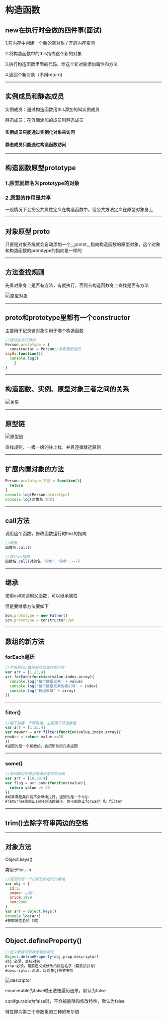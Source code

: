 # 构造函数

## new在执行时会做的四件事(面试)

1.在内存中创建一个新的空对象 / 开辟内存空间

2.将构造函数中的this指向这个新的对象 

3.执行构造函数里面的代码，给这个新对象添加属性和方法

4.返回个新对象（不用return)

---

## 实例成员和静态成员

实例成员：通过构造函数用this添加的叫实例成员

静态成员：在外面添加的成员叫静态成员

#### 实例成员只能通过实例化对象来访问

#### 静态成员只能通过构造函数访问

---

## 构造函数原型prototype

### 1.原型就是名为prototype的对象

### 2.原型的作用是共享

一般情况下会把公共属性定义在构造函数中，但公共方法定义在原型对象身上

---

## 对象原型 __proto__

只要是对象系统就会自动添加一个__protot__指向构造函数的原型对象，这个对象和构造函数的prototype的指向是一样的

---

## 方法查找规则

先看对象身上是否有方法，有就执行，否则去构造函数身上查找是否有方法

![原型对象](笔记截图/原型对象.png)

---

## proto和prototype里都有一个constructor

主要用于记录该对象引用于哪个构造函数

```js
//通过此方式添加
Person.prototype = {
  constructor = Person//需要重新指回
sayHi:function(){
  console.log()
	}
}
```

---

## 构造函数、实例、原型对象三者之间的关系

![关系](笔记截图/关系.png)

---

## 原型链

![原型链](笔记截图/原型链.png)

查找规则，一级一级的往上找，并且遵循就近原则

---

## 扩展内置对象的方法

```js
Person.prototype.方法 = function(){
  return 
}
console.log(Person.prototype)
console.log(对象名.方法)
```

---

## call方法

调用这个函数，修改函数运行时this的指向

```js
//调用
函数名.call()

//改this指向
函数名.call(对象名,'实参','实参',···)
```

---

## 继承

使用call来调用父函数，可以继承属性

但是要继承方法要如下

```js
Son.prototype = new Father()
Son.prototyoe = constructor.Son
```

---

## 数组的新方法

### forEach遍历

```js
//不用再for循环就可以或许索引号
var arr = [1,23,4]
arr.forEach(function(value,index,array){
  console.log('每个数组元素' + value)
  console.log('每个数组元素的索引号' + index)
  console.log('数组本身' + array)
})
```

---

### filter()

```js
//用于创建一个新数组，主要用于筛选数组
var arr = [1,23,4]
var newArr = arr.filter(function(value,index,array){
newArr = return value >=20
})
#返回的是一个新数组，会把所有的元素返回
```

---

### some()

```js
//查找数组中是否有满足条件的元素
var arr = [10,30,4]
var flag = arr.some(function(value){
  return value >= 20
})
#如果满足条件则不会继续执行，返回的是一个布尔
#return只能终止some方法的循环，而不能终止forEach 和 filter
```

---

## trim()去除字符串两边的空格

---

## 对象方法

Object.keys()

类似于for...in

```js
//返回的是一个由属性名组成的数组
var obj = {
  id:1,
  pname:'小米',
  price:1999,
  num:2000
}
var arr = Object.keys()
console.log(arr)
#获取属性名的（键）
```

---

## Object.defineProperty()

```js
//定义新属或修改原有的属性
Object.defineProperty(obj,prop,descriptor)
obj:必须，目标对象
prop:必须，需要定义或修改的属性名字（需要加引号）
#descriptor:必须，以对象{}形式书写
```

![descriptor](笔记截图/descriptor.png)

enumerable为false时无法被遍历出来，默认为false

conifgurable为false时，不会被删除和修改特性，默认为false

特性即为第三个参数里的三种的布尔值